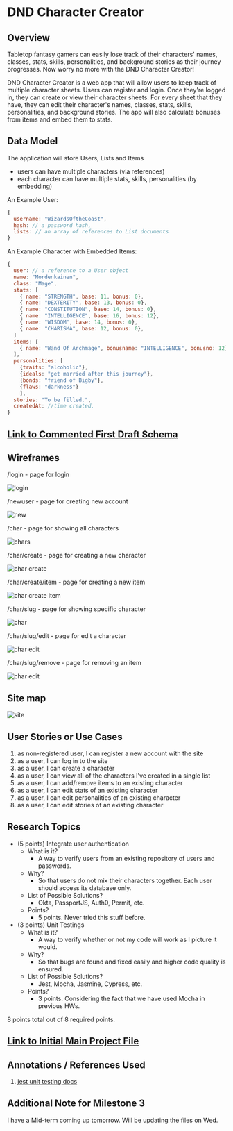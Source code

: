

#  DND Character Creator

## Overview

Tabletop fantasy gamers can easily lose track of their characters' names, classes, stats, skills, personalities, and background stories as their journey progresses. Now worry no more with the DND Character Creator!

DND Character Creator is a web app that will allow users to keep track of multiple character sheets. Users can register and login. Once they're logged in, they can create or view their character sheets. For every sheet that they have, they can edit their character's names, classes, stats, skills, personalities, and background stories. The app will also calculate bonuses from items and embed them to stats. 

## Data Model

The application will store Users, Lists and Items

* users can have multiple characters (via references)
* each character can have multiple stats, skills, personalities (by embedding)

An Example User:

```javascript
{
  username: "WizardsOftheCoast",
  hash: // a password hash, 
  lists: // an array of references to List documents
}
```

An Example Character with Embedded Items:

```javascript
{
  user: // a reference to a User object
  name: "Mordenkainen",
  class: "Mage",
  stats: [
    { name: "STRENGTH", base: 11, bonus: 0},
    { name: "DEXTERITY", base: 13, bonus: 0},
    { name: "CONSTITUTION", base: 14, bonus: 0},
    { name: "INTELLIGENCE", base: 16, bonus: 12},
    { name: "WISDOM", base: 14, bonus: 0},
    { name: "CHARISMA", base: 12, bonus: 0},
  ]
  items: [
    { name: "Wand Of Archmage", bonusname: "INTELLIGENCE", bonusno: 12},
  ],
  personalities: [
    {traits: "alcoholic"},
    {ideals: "get married after this journey"},
    {bonds: "friend of Bigby"},
    {flaws: "darkness"}
    ],
  stories: "To be filled.",
  createdAt: //time created.
}
```


## [Link to Commented First Draft Schema](db.mjs) 

## Wireframes

/login - page for login

![login](/public/documentation/login.jpg)

/newuser - page for creating new account

![new](/public/documentation/new.jpg)

/char - page for showing all characters

![chars](/public/documentation/chars.jpg)

/char/create - page for creating a new character

![char create](/public/documentation/charcreate.jpg)

/char/create/item - page for creating a new item

![char create item](/public/documentation/additem.jpg)

/char/slug - page for showing specific character

![char](/public/documentation/slug.jpg)

/char/slug/edit - page for edit a character

![char edit](/public/documentation/edit.jpg)

/char/slug/remove - page for removing an item

![char edit](/public/documentation/remove.jpg)

## Site map

![site](/public/documentation/site.jpg)

## User Stories or Use Cases

1. as non-registered user, I can register a new account with the site
2. as a user, I can log in to the site
3. as a user, I can create a character
4. as a user, I can view all of the characters I've created in a single list
5. as a user, I can add/remove items to an existing character
6. as a user, I can edit stats of an existing character
7. as a user, I can edit personalities of an existing character
8. as a user, I can edit stories of an existing character

## Research Topics

* (5 points) Integrate user authentication
    * What is it?
        * A way to verify users from an existing repository of users and passwords.
    * Why?
        * So that users do not mix their characters together. Each user should access its database only.
    * List of Possible Solutions?
        * Okta, PassportJS, Auth0, Permit, etc.
    * Points?
        * 5 points. Never tried this stuff before.
* (3 points) Unit Testings
    * What is it?
        * A way to verify whether or not my code will work as I picture it would.
    * Why?
        * So that bugs are found and fixed easily and higher code quality is ensured.
    * List of Possible Solutions?
        * Jest, Mocha, Jasmine, Cypress, etc.
    * Points?
        * 3 points. Considering the fact that we have used Mocha in previous HWs.

8 points total out of 8 required points.


## [Link to Initial Main Project File](app.mjs) 
## Annotations / References Used


1. [jest unit testing docs](https://www.softwaretestinghelp.com/jest-testing-tutorial/)


## Additional Note for Milestone 3
I have a Mid-term coming up tomorrow. Will be updating the files on Wed.